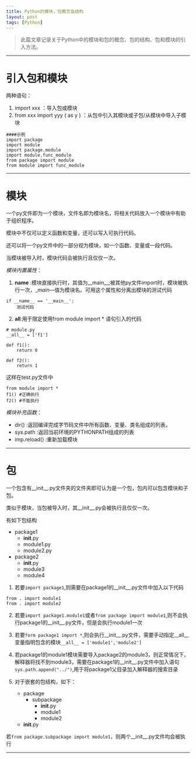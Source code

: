```yaml
---
title: Python的模块，包概念及结构
layout: post
tags: [Python]
---
```


>此篇文章记录关于Python中的模块和包的概念、包的结构、包和模块的引入方法。

-------------------------------

# 引入包和模块

两种语句：

1. import xxx ：导入包或模块
2. from xxx import yyy ( as y ) ：从包中引入其模块或子包/从模块中导入子模块

```
####示例
import package
import module
import package.module
import module.func_module
from package import module
from module import func_module
```

------------------------------

# 模块

一个py文件即为一个模块，文件名即为模块名，将相关代码放入一个模块中有助于组织程序。

模块中不仅可以定义函数和变量，还可以写入可执行代码。

还可以将一个py文件中的一部分视为模块，如一个函数、变量或一段代码。

当模块被导入时，模块代码会被执行且仅仅一次。

*模块内置属性*：

1. __name__ :模块直接执行时，其值为__main__;被其他py文件import时，模块被执行一次，__main_—值为模块名。可用这个属性和分离出模块的测试代码

```
if __name__ == '__main__':
	测试代码
```

2. __all__:用于限定使用from module import * 语句引入的代码

```
# module.py
__all__ = ['f1']

def f1():
	return 0

def f2():
	return 1
```

这样在test.py文件中
```
from module import *
f1() #正确执行
f2() #不能执行
```

*模块补充函数*：

* dir() :返回编译完成字节码文件中所有函数、变量、类名组成的列表。
* sys.path :返回当前环境的PYTHONPATH组成的列表
* imp.reload() :重新加载模块

--------------------------------------

# 包

一个包含有__init__.py文件夹的文件夹即可认为是一个包，包内可以包含模块和子包。

类似于模块，当包被导入时，其__init__.py会被执行且仅仅一次。

有如下包结构

- package1
	- __init__.py
	- module1.py
	- module2.py
- package2
	- __init__.py
	- module3
	- module4

1. 若要`import package1`,则需要在package1的__init__.py文件中加入以下代码

```
from . import module1
from . import module2
```

2. 若要`import package1.module1`或者`from package import module1`,则不会执行package1的__init__.py文件，但是会执行module1一次

3. 若要`form package1 import *`,则会执行__init__.py文件，需要手动指定__all__变量指明包含的模块`__all__ = ['module1','module2']`

4. 若package1的module1模块需要导入package2的module3，则正常情况下，解释器将找不到module3，需要在package1的__init__.py文件中加入语句`sys.path.append("../")`,用于将package1父目录加入解释器的搜索目录

5. 对于嵌套的包结构，如下：

	- package
		- subpackage
			- __init__.py
			- module1
			- module2
	- __init__.py

若`from package.subpackage import module1`，则两个__init__.py文件均会被执行


---------------------------------------

